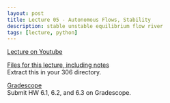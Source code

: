 ```yaml
---
layout: post
title: Lecture 05 - Autonomous Flows, Stability
description: stable unstable equilibrium flow river
tags: [lecture, python]
---
```


[Lecture on Youtube](https://www.youtube.com/watch?v=tObqLeqGWxc)

[Files for this lecture, including notes](https://buffalo.box.com/s/xnboosjox9wit64ipot3ah9uzadjnayt)  
Extract this in your 306 directory.

[Gradescope](https://www.gradescope.com/courses/134417)  
Submit HW 6.1, 6.2, and 6.3 on Gradescope.